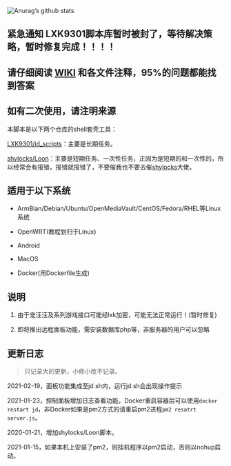 ![Anurag’s github stats](https://github-readme-stats.vercel.app/api?username=lan-tianxiang&show_icons=true&theme=merko)

## 紧急通知 LXK9301脚本库暂时被封了，等待解决策略，暂时修复完成！！！！

## 请仔细阅读 [WIKI](https://github.com/lan-tianxiang/jd_shell/wiki) 和各文件注释，95%的问题都能找到答案


## 如有二次使用，请注明来源

本脚本是以下两个仓库的shell套壳工具：

[LXK9301/jd_scripts](https://github.com/LXK9301/jd_scripts)：主要是长期任务。

[shylocks/Loon](https://github.com/shylocks/Loon)：主要是短期任务、一次性任务，正因为是短期的和一次性的，所以经常会有报错，报错就报错了，不要催我也不要去催[shylocks](https://github.com/shylocks)大佬。

## 适用于以下系统

- ArmBian/Debian/Ubuntu/OpenMediaVault/CentOS/Fedora/RHEL等Linux系统

- OpenWRT(教程划归于Linux)

- Android

- MacOS

- Docker(用Dockerfile生成)

## 说明

1. 由于宠汪汪及系列游戏接口可能经lxk加密，可能无法正常运行！(暂时修复)

2. 即将推出远程面板功能，需安装数据库php等，非服务器的用户可以忽略

## 更新日志

> 只记录大的更新，小修小改不记录。

2021-02-19，面板功能集成至jd.sh内，运行jd.sh会出现操作提示

2021-01-23，控制面板增加日志查看功能，Docker重启容器后可以使用`docker restart jd`，非Docker如果是pm2方式的请重启pm2进程`pm2 resatrt server.js`。

2020-01-21，增加shylocks/Loon脚本。

2021-01-15，如果本机上安装了pm2，则挂机程序以pm2启动，否则以nohup启动。
